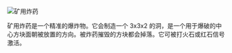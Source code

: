![矿用炸药](block:betterwithmods:mining_charge)

矿用炸药是一个精准的爆炸物。它会制造一个 3x3x2 的洞，是一个用于爆破的中心方块面朝被放置的方向。被炸药摧毁的方块都会掉落。它可被打火石或红石信号激活。 
